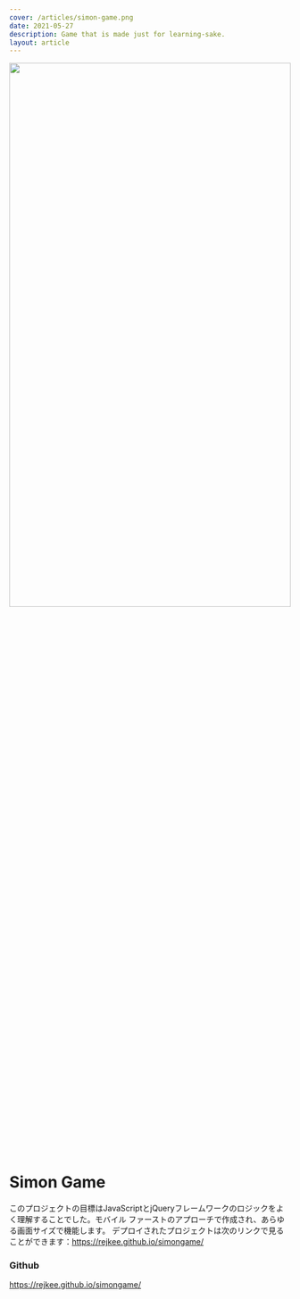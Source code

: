 ```yaml
---
cover: /articles/simon-game.png
date: 2021-05-27
description: Game that is made just for learning-sake.
layout: article
---
```


<img src="https://res.cloudinary.com/depof5k63/image/upload/v1622962698/Untitled_design_2_cyqlfz.png" width="100%" height="50%">

# Simon Game

このプロジェクトの目標はJavaScriptとjQueryフレームワークのロジックをよく理解することでした。モバイル ファーストのアプローチで作成され、あらゆる画面サイズで機能します。 デプロイされたプロジェクトは次のリンクで見ることができます：https://rejkee.github.io/simongame/

### Github
https://rejkee.github.io/simongame/
